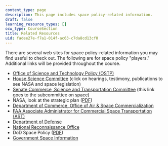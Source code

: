 ```yaml
---
content_type: page
description: This page includes space policy-related information.
draft: false
learning_resource_types: []
ocw_type: CourseSection
title: Related Resources
uid: fadee27e-f7a1-014f-ac63-c7da8cd13cf0
---
```

There are several web sites for space policy-related information you may find useful to check out. The following are for space policy "players." Additional links will be provided throughout the course.

- [Office of Science and Technology Policy (OSTP)](http://www.ostp.gov/)
- [House Science Committee](https://science.house.gov/) (click on hearings, testimony, publications to see NASA and space legislation)
- [Senate Commerce, Science and Transportation Committee](http://www.senate.gov/~commerce/issues/space.htm) (this link goes to the subcommittee on space)
- NASA, look at the strategic plan ([PDF](http://www.nasa.gov/pdf/1968main_strategi.pdf))
- [Department of Commerce, Office of Air & Space Commercialization](http://www.space.commerce.gov/)
- [FAA Associate Administrator for Commercial Space Transportation (AST)](http://www.faa.gov/)
- [Department of Defense](http://www.defenselink.mil/)
- [National Reconnaissance Office](http://www.nro.mil/)
- DoD Space Policy ([PDF](http://www.dtic.mil/whs/directives/corres/pdf/310010p.pdf))
- [Government Space Information](https://www.nasa.gov/space-policy-history-documents/)